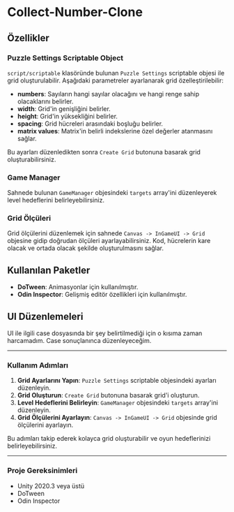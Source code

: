 # Collect-Number-Clone

## Özellikler

### Puzzle Settings Scriptable Object

`script/scriptable` klasöründe bulunan `Puzzle Settings` scriptable objesi ile grid oluşturulabilir. Aşağıdaki parametreler ayarlanarak grid özelleştirilebilir:

- **numbers**: Sayıların hangi sayılar olacağını ve hangi renge sahip olacaklarını belirler.
- **width**: Grid'in genişliğini belirler.
- **height**: Grid'in yüksekliğini belirler.
- **spacing**: Grid hücreleri arasındaki boşluğu belirler.
- **matrix values**: Matrix'in belirli indekslerine özel değerler atanmasını sağlar.

Bu ayarları düzenledikten sonra `Create Grid` butonuna basarak grid oluşturabilirsiniz.

### Game Manager

Sahnede bulunan `GameManager` objesindeki `targets` array'ini düzenleyerek level hedeflerini belirleyebilirsiniz.

### Grid Ölçüleri

Grid ölçülerini düzenlemek için sahnede `Canvas -> InGameUI -> Grid` objesine gidip doğrudan ölçüleri ayarlayabilirsiniz. Kod, hücrelerin kare olacak ve ortada olacak şekilde oluşturulmasını sağlar.

## Kullanılan Paketler

- **DoTween**: Animasyonlar için kullanılmıştır.
- **Odin Inspector**: Gelişmiş editör özellikleri için kullanılmıştır.

## UI Düzenlemeleri

UI ile ilgili case dosyasında bir şey belirtilmediği için o kısıma zaman harcamadım. Case sonuçlanınca düzenleyeceğim.

---

### Kullanım Adımları

1. **Grid Ayarlarını Yapın**: `Puzzle Settings` scriptable objesindeki ayarları düzenleyin.
2. **Grid Oluşturun**: `Create Grid` butonuna basarak grid'i oluşturun.
3. **Level Hedeflerini Belirleyin**: `GameManager` objesindeki `targets` array'ini düzenleyin.
4. **Grid Ölçülerini Ayarlayın**: `Canvas -> InGameUI -> Grid` objesinde grid ölçülerini ayarlayın.

Bu adımları takip ederek kolayca grid oluşturabilir ve oyun hedeflerinizi belirleyebilirsiniz.

---

### Proje Gereksinimleri

- Unity 2020.3 veya üstü
- DoTween
- Odin Inspector
